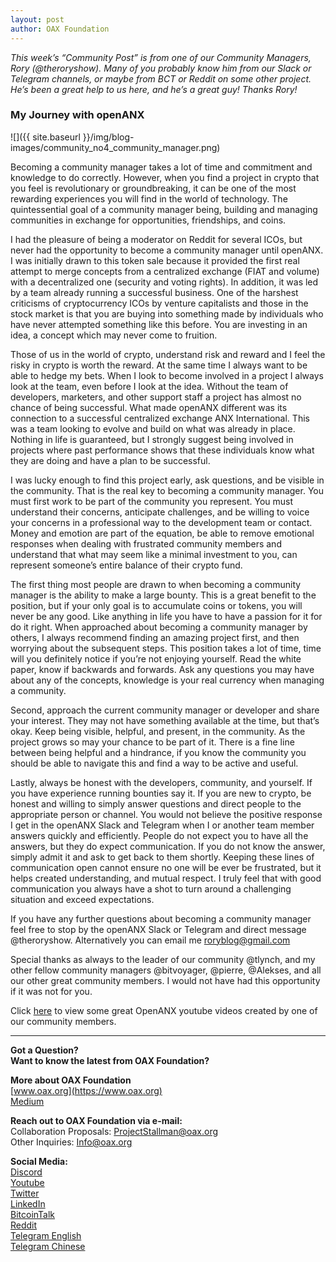 ```yaml
---
layout: post
author: OAX Foundation
---
```

_This week’s “Community Post” is from one of our Community Managers, Rory (@theroryshow). Many of you probably know him from our Slack or Telegram channels, or maybe from BCT or Reddit on some other project. He’s been a great help to us here, and he’s a great guy! Thanks Rory!_

### My Journey with openANX

![]({{ site.baseurl }}/img/blog-images/community_no4_community_manager.png)

Becoming a community manager takes a lot of time and commitment and knowledge to do correctly. However, when you find a project in crypto that you feel is revolutionary or groundbreaking, it can be one of the most rewarding experiences you will find in the world of technology. The quintessential goal of a community manager being, building and managing communities in exchange for opportunities, friendships, and coins.

I had the pleasure of being a moderator on Reddit for several ICOs, but never had the opportunity to become a community manager until openANX. I was initially drawn to this token sale because it provided the first real attempt to merge concepts from a centralized exchange (FIAT and volume) with a decentralized one (security and voting rights). In addition, it was led by a team already running a successful business. One of the harshest criticisms of cryptocurrency ICOs by venture capitalists and those in the stock market is that you are buying into something made by individuals who have never attempted something like this before. You are investing in an idea, a concept which may never come to fruition.

Those of us in the world of crypto, understand risk and reward and I feel the risky in crypto is worth the reward. At the same time I always want to be able to hedge my bets. When I look to become involved in a project I always look at the team, even before I look at the idea. Without the team of developers, marketers, and other support staff a project has almost no chance of being successful. What made openANX different was its connection to a successful centralized exchange ANX International. This was a team looking to evolve and build on what was already in place. Nothing in life is guaranteed, but I strongly suggest being involved in projects where past performance shows that these individuals know what they are doing and have a plan to be successful.

I was lucky enough to find this project early, ask questions, and be visible in the community. That is the real key to becoming a community manager. You must first work to be part of the community you represent. You must understand their concerns, anticipate challenges, and be willing to voice your concerns in a professional way to the development team or contact. Money and emotion are part of the equation, be able to remove emotional responses when dealing with frustrated community members and understand that what may seem like a minimal investment to you, can represent someone’s entire balance of their crypto fund.

The first thing most people are drawn to when becoming a community manager is the ability to make a large bounty. This is a great benefit to the position, but if your only goal is to accumulate coins or tokens, you will never be any good. Like anything in life you have to have a passion for it for do it right. When approached about becoming a community manager by others, I always recommend finding an amazing project first, and then worrying about the subsequent steps. This position takes a lot of time, time will you definitely notice if you’re not enjoying yourself. Read the white paper, know if backwards and forwards. Ask any questions you may have about any of the concepts, knowledge is your real currency when managing a community.

Second, approach the current community manager or developer and share your interest. They may not have something available at the time, but that’s okay. Keep being visible, helpful, and present, in the community. As the project grows so may your chance to be part of it. There is a fine line between being helpful and a hindrance, if you know the community you should be able to navigate this and find a way to be active and useful.

Lastly, always be honest with the developers, community, and yourself. If you have experience running bounties say it. If you are new to crypto, be honest and willing to simply answer questions and direct people to the appropriate person or channel. You would not believe the positive response I get in the openANX Slack and Telegram when I or another team member answers quickly and efficiently. People do not expect you to have all the answers, but they do expect communication. If you do not know the answer, simply admit it and ask to get back to them shortly. Keeping these lines of communication open cannot ensure no one will be ever be frustrated, but it helps created understanding, and mutual respect. I truly feel that with good communication you always have a shot to turn around a challenging situation and exceed expectations.

If you have any further questions about becoming a community manager feel free to stop by the openANX Slack or Telegram and direct message @theroryshow. Alternatively you can email me roryblog@gmail.com

Special thanks as always to the leader of our community @tlynch, and my other fellow community managers @bitvoyager, @pierre, @Alekses, and all our other great community members. I would not have had this opportunity if it was not for you.

Click [here](https://www.youtube.com/channel/UChZXkBDEQ4D8K2y5RbQotXw) to view some great OpenANX youtube videos created by one of our community members.

---

**Got a Question?**  
**Want to know the latest from OAX Foundation?**  

**More about OAX Foundation**  
[www.oax.org](https://www.oax.org)  
[Medium](https://medium.com/@OAX_Foundation)  

**Reach out to OAX Foundation via e-mail:**  
Collaboration Proposals: [ProjectStallman@oax.org](mailto:ProjectStallman@oax.org)  
Other Inquiries: [Info@oax.org](mailto:Info@oax.org)  

**Social Media:**  
[Discord](https://discordapp.com/invite/ZH5YHkb)  
[Youtube](https://bit.ly/2Bvsk73)  
[Twitter](https://twitter.com/OAX_Foundation)  
[LinkedIn](https://www.linkedin.com/company/oax-foundation/)  
[BitcoinTalk](http://bitcointalk.org/index.php?topic=1943946)  
[Reddit](https://www.reddit.com/r/OpenANX/)  
[Telegram English](https://t.me/openanxteam)  
[Telegram Chinese](https://t.me/oax_cn)  